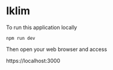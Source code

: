 # Iklim

To run this application locally

 `npm run dev`

 Then open your web browser and access

 https://localhost:3000
